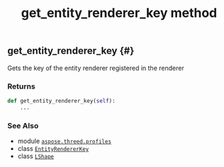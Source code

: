 ﻿---
title: get_entity_renderer_key method
second_title: Aspose.3D for Python via .NET API References
description: 
type: docs
weight: 40
url: /aspose.threed.profiles/lshape/get_entity_renderer_key/
is_root: false
---

## get_entity_renderer_key {#}

Gets the key of the entity renderer registered in the renderer


### Returns 





```python
def get_entity_renderer_key(self):
    ...
```





### See Also
* module [`aspose.threed.profiles`](../../)
* class [`EntityRendererKey`](/3d/python-net/aspose.threed.render/entityrendererkey)
* class [`LShape`](/3d/python-net/aspose.threed.profiles/lshape)
